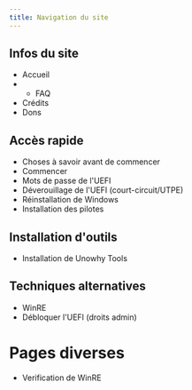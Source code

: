 ```yaml
---
title: Navigation du site
---
```


## Infos du site

+ <router-link to="/">Accueil</router-link>
+ + <router-link to="/faq">FAQ</router-link>
+ <router-link to="/credits">Crédits</router-link>
+ <router-link to="/donations">Dons</router-link>

## Accès rapide

+ <router-link to="/things-to-know">Choses à savoir avant de commencer</router-link>
+ <router-link to="/get-started">Commencer</router-link>
+ <router-link to="/uefi-passwords">Mots de passe de l'UEFI</router-link>
+ <router-link to="/short-circuit">Déverouillage de l'UEFI (court-circuit/UTPE)</router-link>
+ <router-link to="/windows-reinstall">Réinstallation de Windows</router-link>
+ <router-link to="/install-drivers">Installation des pilotes</router-link>

## Installation d'outils

+ <router-link to="/install-unowhy-tools">Installation de Unowhy Tools</router-link>

## Techniques alternatives

+ <router-link to="/winre">WinRE</router-link>
+ <router-link to="/unlock-uefi">Débloquer l'UEFI (droits admin)</router-link>

# Pages diverses

+ <router-link to="/winre-verification">Verification de WinRE</router-link>